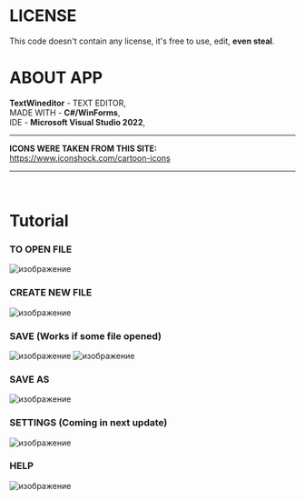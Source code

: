 # LICENSE
This code doesn't contain any license, it's free to use, edit, **even steal**. <br>

# ABOUT APP
**TextWineditor** - TEXT EDITOR, <br>
MADE WITH - **C#/WinForms**, <br>
IDE - **Microsoft Visual Studio 2022**,
<br><hr>
**ICONS WERE TAKEN FROM THIS SITE:** https://www.iconshock.com/cartoon-icons <hr><br>
# Tutorial
### TO OPEN FILE
![изображение](https://github.com/user-attachments/assets/360f663a-9d9c-4014-95a0-b5034a0736c5)

### CREATE NEW FILE
![изображение](https://github.com/user-attachments/assets/83a4d155-be6a-493e-a3fb-5507e23c93e4)

### SAVE (Works if some file opened)
![изображение](https://github.com/user-attachments/assets/2c99049d-3b8c-4c26-9640-9219df8c353d)
![изображение](https://github.com/user-attachments/assets/d41b82cc-3e5e-4380-b227-7486253b6c96)

### SAVE AS
![изображение](https://github.com/user-attachments/assets/2208ea67-4f68-4712-838b-f4ca58ce9371)

### SETTINGS (Coming in next update)
![изображение](https://github.com/user-attachments/assets/9afe3a63-9f3c-4f79-995b-16d1936e5a98)

### HELP
![изображение](https://github.com/user-attachments/assets/d663b8be-9951-425b-a845-ed36cbbaff20)
